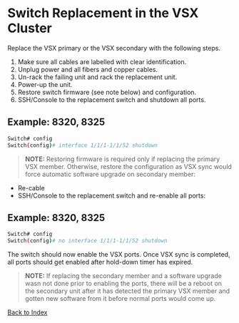 # Switch Replacement in the VSX Cluster

Replace the VSX primary or the VSX secondary with the following steps. 

1. Make sure all cables are labelled with clear identification. 
2. Unplug power and all fibers and copper cables. 
3. Un-rack the failing unit and rack the replacement unit. 
4. Power-up the unit. 
5. Restore switch firmware (see note below) and configuration. 
6. SSH/Console to the replacement switch and shutdown all ports.

## Example: 8320, 8325 

```bash
Switch# config
Switch(config)# interface 1/1/1-1/1/52 shutdown
``` 

> **NOTE:** Restoring firmware is required only if replacing the primary VSX member. Otherwise, restore the configuration as VSX sync would force automatic software upgrade on secondary member: 

   * Re-cable
   * SSH/Console to the replacement switch and re-enable all ports: 

## Example: 8320, 8325

```bash
Switch# config
Switch(config)# no interface 1/1/1-1/1/52 shutdown
``` 

The switch should now enable the VSX ports. Once VSX sync is completed, all ports should get enabled after hold-down timer has expired. 

> **NOTE:** If replacing the secondary member and a software upgrade wasn not done prior to enabling the ports, there will be a reboot on the secondary unit after it has detected the primary VSX member and gotten new software from it before normal ports would come up.

[Back to Index](../index.md)

